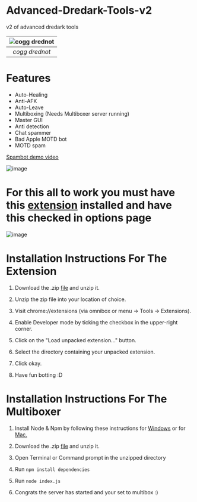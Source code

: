 # Advanced-Dredark-Tools-v2
v2 of advanced dredark tools

|![cogg drednot](https://cdn.discordapp.com/attachments/752138183814283328/781794370340519948/a_601be13fa20df060dbd7464d0e513f57_1_1.png)|
|:--:| 
|*cogg drednot*|

# Features
+ Auto-Healing
+ Anti-AFK
+ Auto-Leave
+ Multiboxing (Needs Multiboxer server running)
+ Master GUI
+ Anti detection
+ Chat spammer
+ Bad Apple MOTD bot
+ MOTD spam

[Spambot demo video](https://www.youtube.com/watch?v=0agwdunAUMw)

![image](https://user-images.githubusercontent.com/36419194/113441791-c17bcb00-93a3-11eb-8599-426571079147.png)

# For this all to work you must have this [extension](https://chrome.google.com/webstore/detail/allow-cors-access-control/lhobafahddgcelffkeicbaginigeejlf?hl=en) installed and have this checked in options page 
![image](https://media.discordapp.net/attachments/752138183814283328/827710068644380702/unknown.png)


# Installation Instructions For The Extension 
1. Download the .zip [file](https://github.com/Dredanarchy/Advanced-Dredark-Tools-v2/releases/tag/v1.1) and unzip it.

2. Unzip the zip file into your location of choice.

3. Visit chrome://extensions (via omnibox or menu -> Tools -> Extensions).

4. Enable Developer mode by ticking the checkbox in the upper-right corner.

5. Click on the "Load unpacked extension..." button.

6. Select the directory containing your unpacked extension.

7. Click okay.

8. Have fun botting :D

# Installation Instructions For The Multiboxer

1. Install Node & Npm by following these instructions for [Windows](https://phoenixnap.com/kb/install-node-js-npm-on-windows) or for [Mac.](https://www.webucator.com/how-to/how-install-nodejs-on-mac.cfm)

2. Download the .zip [file](https://github.com/Dredanarchy/Advanced-Dredark-Tools-v2/releases/tag/v1.0) and unzip it.

3. Open Terminal or Command prompt in the unzipped directory

4. Run `npm install dependencies`

5. Run `node index.js`

6. Congrats the server has started and your set to multibox :)
